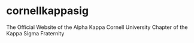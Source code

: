 # cornellkappasig
The Official Website of the Alpha Kappa Cornell University Chapter of the Kappa Sigma Fraternity
